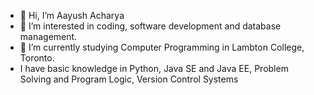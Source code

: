- 👋 Hi, I’m Aayush Acharya
- 👀 I’m interested in coding, software development and database management.
- 🌱 I’m currently studying Computer Programming in Lambton College, Toronto. 
- I have basic knowledge in Python, Java SE and Java EE, Problem Solving and Program Logic, Version Control Systems

<!---
aayushac98/aayushac98 is a ✨ special ✨ repository because its `README.md` (this file) appears on your GitHub profile.
You can click the Preview link to take a look at your changes.
--->
